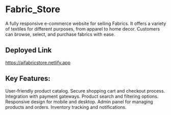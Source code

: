 # Fabric_Store

A fully responsive e-commerce website for selling Fabrics. It offers a variety of textiles for different purposes, from apparel to home decor. Customers can browse, select, and purchase fabrics with ease.

## Deployed Link

https://aifabricstore.netlify.app

## Key Features:

User-friendly product catalog.
Secure shopping cart and checkout process.
Integration with payment gateways.
Product search and filtering options.
Responsive design for mobile and desktop.
Admin panel for managing products and orders.
Inventory tracking and notifications.


